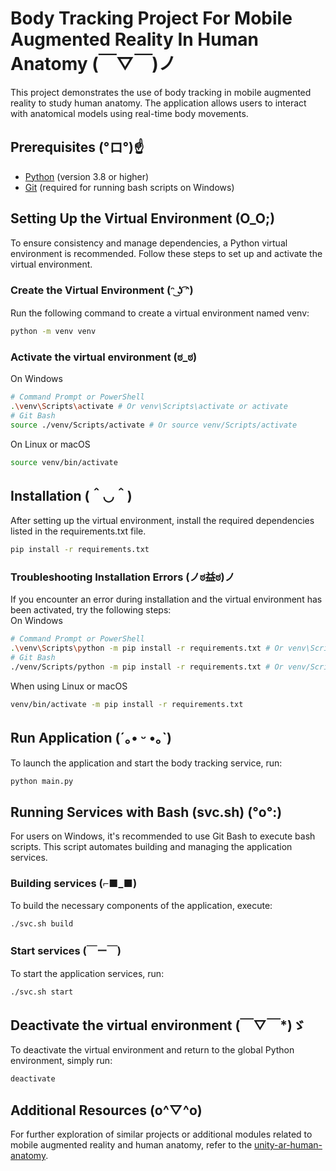 # Body Tracking Project For Mobile Augmented Reality In Human Anatomy (￣▽￣)ノ
This project demonstrates the use of body tracking in mobile augmented reality to study human anatomy. The application allows users to interact with anatomical models using real-time body movements.

## Prerequisites (°ロ°)☝
- [Python](https://www.python.org/downloads/) (version 3.8 or higher)
- [Git](https://git-scm.com/downloads) (required for running bash scripts on Windows)



## Setting Up the Virtual Environment (O_O;) 
To ensure consistency and manage dependencies, a Python virtual environment is recommended. Follow these steps to set up and activate the virtual environment.

### Create the Virtual Environment (ᵔ ͜ʖ ͡ᵔ)
Run the following command to create a virtual environment named venv:
``` bash
python -m venv venv
```
### Activate the virtual environment (ಠ_ಠ)
On Windows
``` bash
# Command Prompt or PowerShell
.\venv\Scripts\activate # Or venv\Scripts\activate or activate
# Git Bash
source ./venv/Scripts/activate # Or source venv/Scripts/activate 
```

On Linux or macOS
``` bash
source venv/bin/activate 
```

## Installation (＾◡＾)
After setting up the virtual environment, install the required dependencies listed in the requirements.txt file.
```bash
pip install -r requirements.txt
```

### Troubleshooting Installation Errors (ノಠ益ಠ)ノ
If you encounter an error during installation and the virtual environment has been activated, try the following steps:\
On Windows
``` bash
# Command Prompt or PowerShell
.\venv\Scripts\python -m pip install -r requirements.txt # Or venv\Scripts\python -m pip install -r requirements.txt
# Git Bash
./venv/Scripts/python -m pip install -r requirements.txt # Or venv/Scripts/python  -m pip install -r requirements.txt
```

When using Linux or macOS
``` bash
venv/bin/activate -m pip install -r requirements.txt
```

## Run Application (´｡• ᵕ •｡`)
To launch the application and start the body tracking service, run:
```bash
python main.py
```

## Running Services with Bash (svc.sh) (°o°:)
For users on Windows, it's recommended to use Git Bash to execute bash scripts. This script automates building and managing the application services.

### Building services (⌐■_■)
To build the necessary components of the application, execute:
``` bash
./svc.sh build
```

### Start services (￣ー￣)
To start the application services, run:
``` bash
./svc.sh start
```

## Deactivate the virtual environment (￣▽￣*)ゞ
To deactivate the virtual environment and return to the global Python environment, simply run:
``` bash
deactivate
```

## Additional Resources (o^▽^o)
For further exploration of similar projects or additional modules related to mobile augmented reality and human anatomy, refer to the [unity-ar-human-anatomy](https://github.com/HairyBlue/unity-ar-human-anatomy).
